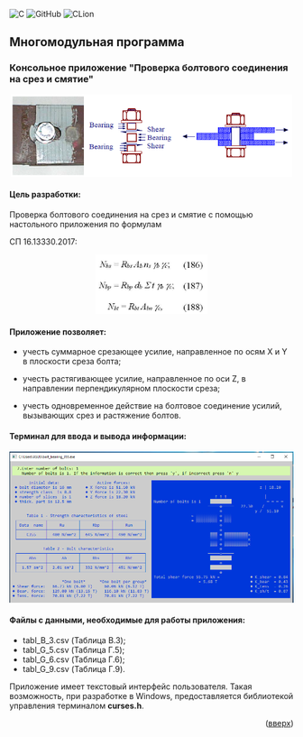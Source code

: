 <a name="readme-top"></a>

![C](https://img.shields.io/badge/c-%2300599C.svg?style=for-the-badge&logo=c&logoColor=white)
![GitHub](https://img.shields.io/badge/github-%23121011.svg?style=for-the-badge&logo=github&logoColor=white)
![CLion](https://img.shields.io/badge/CLion-black?style=for-the-badge&logo=clion&logoColor=white)

## Многомодульная программа
### Консольное приложение "Проверка болтового соединения на срез и смятие"

<p align="center">
<img src="images/bearing.png" alt="drawing" width="500"/>
</p>

#### Цель разработки:

Проверка болтового соединения на срез и смятие с помощью настольного приложения по формулам 

СП 16.13330.2017:

<p align="center">
<img src="images/formulas.png" alt="drawing" width="200"/>
</p>

#### Приложение позволяет:

* учесть суммарное срезающее усилие, направленное по осям X и Y в плоскости среза болта;

* учесть растягивающее усилие, направленное по оси Z, в направлении перпендикулярном плоскости среза;

* учесть одновременное действие на болтовое соединение усилий, вызывающих срез и растяжение болтов.

#### Терминал для ввода и вывода информации:

<p align="center">
<img src="images/terminal.png" alt="drawing" width="600"/>
</p>

#### Файлы с данными, необходимые для работы приложения:

* tabl_B_3.csv (Таблица В.3);
* tabl_G_5.csv (Таблица Г.5);
* tabl_G_6.csv (Таблица Г.6);
* tabl_G_9.csv (Таблица Г.9).

Приложение имеет текстовый интерфейс пользователя. Такая возможность, при разработке в Windows, предоставляется библиотекой управления терминалом **curses.h**.

<p align="right">(<a href="#readme-top">вверх</a>)</p>

